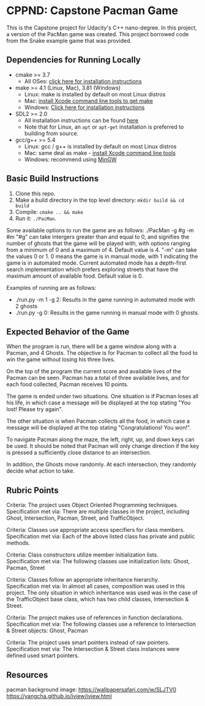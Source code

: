 # CPPND: Capstone Pacman Game

This is the Capstone project for Udacity's C++ nano-degree. In this project, a version of the PacMan game was created. This project borrowed code from the Snake example game that was provided.

## Dependencies for Running Locally
* cmake >= 3.7
  * All OSes: [click here for installation instructions](https://cmake.org/install/)
* make >= 4.1 (Linux, Mac), 3.81 (Windows)
  * Linux: make is installed by default on most Linux distros
  * Mac: [install Xcode command line tools to get make](https://developer.apple.com/xcode/features/)
  * Windows: [Click here for installation instructions](http://gnuwin32.sourceforge.net/packages/make.htm)
* SDL2 >= 2.0
  * All installation instructions can be found [here](https://wiki.libsdl.org/Installation)
  * Note that for Linux, an `apt` or `apt-get` installation is preferred to building from source.
* gcc/g++ >= 5.4
  * Linux: gcc / g++ is installed by default on most Linux distros
  * Mac: same deal as make - [install Xcode command line tools](https://developer.apple.com/xcode/features/)
  * Windows: recommend using [MinGW](http://www.mingw.org/)

## Basic Build Instructions

1. Clone this repo.
2. Make a build directory in the top level directory: `mkdir build && cd build`
3. Compile: `cmake .. && make`
4. Run it: `./PacMan`.

Some available options to run the game are as follows:
./PacMan -g #g -m #m
"#g" can take intergers greater than and equal to 0, and signifies the number of ghosts that the game will be played with, with options ranging from a minimum of 0 and a maximum of 4. Default value is 4.
"-m" can take the values 0 or 1. 0 means the game is in manual mode, with 1 indicating the game is in automated mode. Current automated mode has a depth-first search implementation which prefers exploring streets that have the maximum amount of available food. Default value is 0.

Examples of running are as follows:
- ./run.py -m 1 -g 2: Results in the game running in automated mode with 2 ghosts
- ./run.py -g 0: Results in the game running in manual mode with 0 ghosts.

## Expected Behavior of the Game

When the program is run, there will be a game window along with a Pacman, and 4 Ghosts. The objective is for Pacman to collect all the food to win the game without losing his three lives.

On the top of the program the current score and available lives of the Pacman can be seen. Pacman has a total of three available lives, and for each food collected, Pacman receives 10 points.

The game is ended under two situations. One situation is if Pacman loses all his life, in which case a message will be displayed at the top stating "You lost! Please try again".

The other situation is when Pacman collects all the food, in which case a message will be displayed at the top stating "Congratulations! You won!".

To navigate Pacman along the maze, the left, right, up, and down keys can be used. It should be noted that Pacman will only change direction if the key is pressed a sufficiently close distance to an intersection.

In addition, the Ghosts move randomly. At each intersection, they randomly decide what action to take.

## Rubric Points

Criteria: The project uses Object Oriented Programming techniques.\
Specification met via: There are multiple classes in the project, including Ghost, Intersection, Pacman, Street, and TrafficObject.

Criteria: Classes use appropriate access specifiers for class members.\
Specification met via: Each of the above listed class has private and public methods.

Criteria: Class constructors utilize member initialization lists.\
Specification met via: The following classes use initialization lists: Ghost, Pacman, Street

Criteria: Classes follow an appropriate inheritance hierarchy.\
Specification met via: In almost all cases, composition was used in this project. The only situation in which inheritance was used was in the case of the TrafficObject base class, which has two child classes, Intersection & Street.

Criteria: The project makes use of references in function declarations.\
Specification met via: The following classes use a reference to Intersection & Street objects: Ghost, Pacman

Criteria: The project uses smart pointers instead of raw pointers.\
Specification met via: The Intersection & Street class instances were defined used smart pointers.

## Resources

pacman background image: https://wallpapersafari.com/w/SLJTV0
https://yangcha.github.io/iview/iview.html
